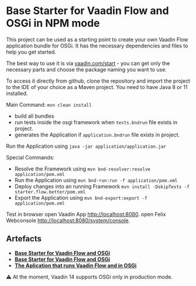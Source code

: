 # Base Starter for Vaadin Flow and OSGi in NPM mode

This project can be used as a starting point to create your own Vaadin Flow application bundle for OSGi.
It has the necessary dependencies and files to help you get started.

The best way to use it is via [vaadin.com/start](https://vaadin.com/start) - you can get only the necessary parts and choose the package naming you want to use.

To access it directly from github, clone the repository and import the project to the IDE of your choice as a Maven project. You need to have Java 8 or 11 installed.

Main Command: `mvn clean install`
- build all bundles
- run tests inside the osgi framework when `tests.bndrun` file exists in project.
- generates the Application if `application.bndrun` file exists in project.

Run the Application using `java -jar application/application.jar`


Special Commands:
- Resolve the Framework using `mvn bnd-resolver:resolve application/pom.xml`
- Run the Application using `mvn bnd-run:run -f application/pom.xml`
- Deploy changes into an running Framework `mvn install -DskipTests -f starter.flow.better/pom.xml`
- Export the Application using `mvn bnd-export:export -f application/pom.xml`



Test in browser
open Vaadin App [http://localhost:8080](http://localhost:8080).
open Felix Webconsole [http://localhost:8080/system/console](http://localhost:8080/system/console).

## Artefacts
* [**Base Starter for Vaadin Flow and OSGi**](starter.flow.simple)
* [**Base Starter for Vaadin Flow and OSGi**](starter.flow.better)
* [**The Aplication that runs Vaadin Flow and in OSGi**](application)

:warning:
At the moment, Vaadin 14 supports OSGi only in production mode. 